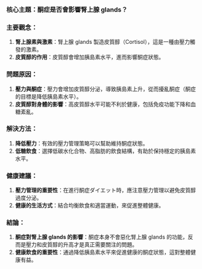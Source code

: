 ### 核心主題：酮症是否會影響腎上腺 glands？

### 主要觀念：
1. **腎上腺素與激素**：腎上腺 glands 製造皮質醇（Cortisol），這是一種由壓力觸發的激素。
2. **皮質醇的作用**：皮質醇會增加胰島素水平，進而影響酮症狀態。

### 問題原因：
1. **壓力與酮症**：壓力會增加皮質醇分泌，導致胰島素上升，從而擾亂酮症（酮症的目標是降低胰島素水平）。
2. **皮質醇對身體的影響**：高皮質醇水平可能不利於健康，包括免疫功能下降和血糖紊亂。

### 解決方法：
1. **降低壓力**：有效的壓力管理策略可以幫助維持酮症狀態。
2. **低糖飲食**：選擇低碳水化合物、高脂肪的飲食結構，有助於保持穩定的胰島素水平。

### 健康建議：
1. **壓力管理的重要性**：在進行酮症ダイエット時，應注意壓力管理以避免皮質醇過度分泌。
2. **健康的生活方式**：結合均衡飲食和適當運動，來促進整體健康。

### 結論：
1. **酮症對腎上腺 glands 的影響**：酮症本身不會惡化腎上腺 glands 的功能，反而是壓力和皮質醇的升高才是真正需要關注的問題。
2. **健康飲食的重要性**：通過降低胰島素水平來促進健康的酮症狀態，這對整體健康有益。